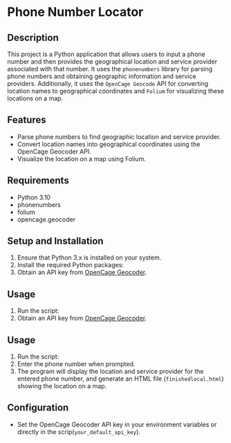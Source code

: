 # Phone Number Locator

## Description
This project is a Python application that allows users to input a phone number and then provides the geographical location and service provider associated with that number. It uses the `phonenumbers` library for parsing phone numbers and obtaining geographic information and service providers. Additionally, it uses the `OpenCage Geocode` API for converting location names to geographical coordinates and `Folium` for visualizing these locations on a map.

## Features
- Parse phone numbers to find geographic location and service provider.
- Convert location names into geographical coordinates using the OpenCage Geocoder API.
- Visualize the location on a map using Folium.

## Requirements
- Python 3.10
- phonenumbers
- folium
- opencage.geocoder

## Setup and Installation
1. Ensure that Python 3.x is installed on your system.
2. Install the required Python packages:
3. Obtain an API key from [OpenCage Geocoder](https://opencagedata.com/).

## Usage
1. Run the script:
3. Obtain an API key from [OpenCage Geocoder](https://opencagedata.com/).

## Usage
1. Run the script:
2. Enter the phone number when prompted.
3. The program will display the location and service provider for the entered phone number, and generate an HTML file (`finishedlocal.html`) showing the location on a map.

## Configuration
- Set the OpenCage Geocoder API key in your environment variables or directly in the scrip(`your_default_api_key`).